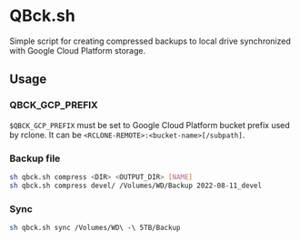 # QBck.sh

Simple script for creating compressed backups to local drive synchronized with
Google Cloud Platform storage.

## Usage

### QBCK_GCP_PREFIX
`$QBCK_GCP_PREFIX` must be set to Google Cloud Platform bucket prefix used by rclone.
It can be `<RCLONE-REMOTE>:<bucket-name>[/subpath]`.

### Backup file

```bash
sh qbck.sh compress <DIR> <OUTPUT_DIR> [NAME]
sh qbck.sh compress devel/ /Volumes/WD/Backup 2022-08-11_devel
```

### Sync
```bash
sh qbck.sh sync /Volumes/WD\ -\ 5TB/Backup
```
